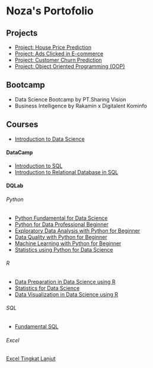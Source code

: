# Noza's Portofolio
## Projects
- [Project: House Price Prediction](https://github.com/nozadeasasmina/House_Price_Prediction)
- [Project: Ads Clicked in E-commerce](https://github.com/nozadeasasmina/Ads_Ecommerce)
- [Project: Customer Churn Prediction](https://github.com/nozadeasasmina/Customer_Churn_Prediction)
- [Project: Object Oriented Programming (OOP)](https://github.com/nozadeasasmina/OOP_StudyCase)
## Bootcamp
- Data Science Bootcamp by PT.Sharing Vision
- Business Intelligence by Rakamin x Digitalent Kominfo
## Courses
- [Introduction to Data Science](https://pdf.credential.net/5621f7to_1644025907233.pdf)
#### DataCamp
- [Introduction to SQL](https://www.datacamp.com/statement-of-accomplishment/course/5152fafb234fcf1f9ad0769a4e7543a177aab569)
- [Introduction to Relational Database in SQL](https://www.datacamp.com/statement-of-accomplishment/course/89a53bb100c5be34df2547ca62bf42d11128fd93)
#### DQLab
###### Python
- [Python Fundamental for Data Science](https://academy.dqlab.id/certificate/pdf/DQLABINTP1ETHSKS)
- [Python for Data Professional Beginner](https://academy.dqlab.id/certificate/pdf/DQLABINTP1ERKOND)
- [Exploratory Data Analysis with Python for Beginner](https://academy.dqlab.id/certificate/pdf/DQLABINTP1VQKTIS)
- [Data Quality with Python for Beginner](https://academy.dqlab.id/certificate/pdf/DQLABDVIZ2FGVBLA)
- [Machine Learning with Python for Beginner](https://academy.dqlab.id/certificate/pdf/DQLABDVIZ2SUHLAS)
- [Statistics using Python for Data Science](https://academy.dqlab.id/certificate/pdf/DQLABSWP1%20EMDGHH)
###### R
- [Data Preparation in Data Science using R](https://academy.dqlab.id/certificate/pdf/DQLABDTWR1NTOATO)
- [Statistics for Data Science](https://academy.dqlab.id/certificate/pdf/DQLABINTS1OILCQL)
- [Data Visualization in Data Science using R](https://academy.dqlab.id/certificate/pdf/DQLABDTVISNAWVOR)
###### SQL
- [Fundamental SQL](https://academy.dqlab.id/certificate/pdf/DQLABSQLT2DEGGPG)
###### Excel
[Excel Tingkat Lanjut](https://academy.dqlab.id/certificate/pdf/DQLABQEXL2CELNUF)

